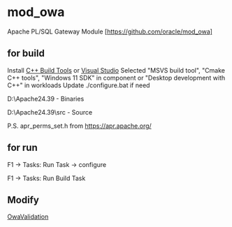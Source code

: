 # mod_owa
Apache PL/SQL Gateway Module
[https://github.com/oracle/mod_owa]
## for build
Install [C++ Build Tools](https://visualstudio.microsoft.com/visual-cpp-build-tools/) or [Visual Studio](https://visualstudio.microsoft.com/downloads/)
Selected "MSVS build tool", "Cmake C++ tools", "Windows 11 SDK" in component or "Desktop development with C++" in workloads
Update ./configure.bat if need

D:\Apache24.39 - Binaries

D:\Apache24.39\src - Source

P.S. apr_perms_set.h from https://apr.apache.org/

## for run
F1 -> Tasks: Run Task -> configure

F1 -> Tasks: Run Build Task

## Modify

[OwaValidation](MODIFY_1.md)
